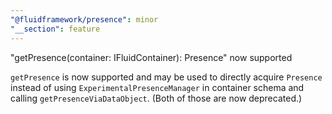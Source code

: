 ```yaml
---
"@fluidframework/presence": minor
"__section": feature
---
```

"getPresence(container: IFluidContainer): Presence" now supported

`getPresence` is now supported and may be used to directly acquire `Presence` instead of using `ExperimentalPresenceManager` in container schema and calling `getPresenceViaDataObject`. (Both of those are now deprecated.)
